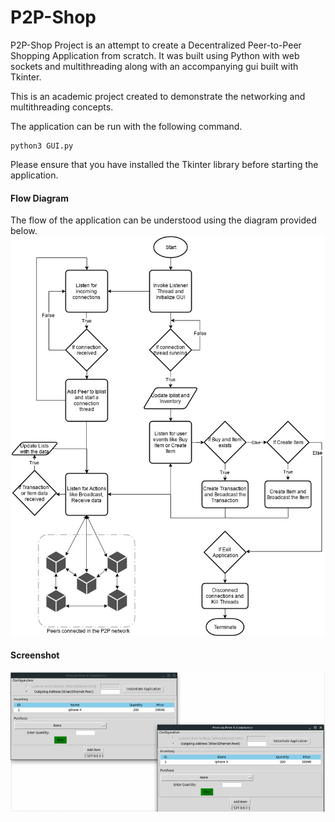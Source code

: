 # P2P-Shop

P2P-Shop Project is an attempt to create a Decentralized Peer-to-Peer Shopping Application from scratch.
It was built using Python with web sockets and multithreading along with an accompanying gui built with Tkinter.

This is an academic project created to demonstrate the networking and multithreading concepts.

The application can be run with the following command.
```
python3 GUI.py
```
Please ensure that you have installed the Tkinter library before starting the application.

#### Flow Diagram
The flow of the application can be understood using the diagram provided below.
![Flow Diagram](https://github.com/BitsonFire/P2P-Shop/blob/main/Flowcharts%20and%20Diagrams/P2P-Shop_Flowdiagram.jpg)


#### Screenshot
![ScreenShot](https://github.com/BitsonFire/P2P-Shop/blob/main/Flowcharts%20and%20Diagrams/P2P-Shop_Screenshot.JPG)
